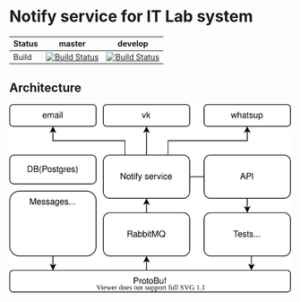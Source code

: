 # Notify service for IT Lab system


Status | master | develop
--- | --- | ---
Build |  [![Build Status][build-master-image]][build-master-link] | [![Build Status][build-dev-image]][build-dev-link]

[build-dev-image]: https://dev.azure.com/rtuitlab/RTU%20IT%20Lab/_apis/build/status/ITLab-VKBot?branchName=develop
[build-dev-link]: https://dev.azure.com/rtuitlab/RTU%20IT%20Lab/_build/latest?definitionId=81&branchName=develop
[build-master-image]: https://dev.azure.com/rtuitlab/RTU%20IT%20Lab/_apis/build/status/ITLab-VKBot?branchName=master
[build-master-link]: https://dev.azure.com/rtuitlab/RTU%20IT%20Lab/_build/latest?definitionId=81&branchName=master

## Architecture

![arch](docs/architecture.svg)